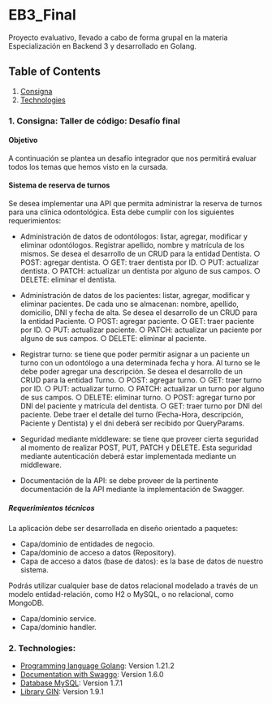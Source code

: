 # EB3_Final
Proyecto evaluativo, llevado a cabo de forma grupal en la materia Especialización en Backend 3 y desarrollado en Golang.

## Table of Contents
1. [Consigna](#consigna)
2. [Technologies](#technologies)



### 1. Consigna: Taller de código: Desafío final

#### Objetivo
A continuación se plantea un desafío integrador que nos permitirá evaluar todos los temas que hemos visto en la cursada.

#### Sistema de reserva de turnos
Se desea implementar una API que permita administrar la reserva de turnos para una clínica odontológica. Esta debe cumplir con los siguientes requerimientos:

- Administración de datos de odontólogos: listar, agregar, modificar y eliminar odontólogos. Registrar apellido, nombre y matrícula de los mismos. Se desea el
desarrollo de un CRUD para la entidad Dentista.
○ POST: agregar dentista.
○ GET: traer dentista por ID.
○ PUT: actualizar dentista.
○ PATCH: actualizar un dentista por alguno de sus campos.
○ DELETE: eliminar el dentista.

- Administración de datos de los pacientes: listar, agregar, modificar y eliminar pacientes. De cada uno se almacenan: nombre, apellido, domicilio, DNI y fecha
de alta. Se desea el desarrollo de un CRUD para la entidad Paciente.
○ POST: agregar paciente.
○ GET: traer paciente por ID.
○ PUT: actualizar paciente.
○ PATCH: actualizar un paciente por alguno de sus campos.
○ DELETE: eliminar al paciente.

- Registrar turno: se tiene que poder permitir asignar a un paciente un turno con un odontólogo a una determinada fecha y hora. Al turno se le debe poder agregar
una descripción. Se desea el desarrollo de un CRUD para la entidad Turno.
○ POST: agregar turno.
○ GET: traer turno por ID.
○ PUT: actualizar turno.
○ PATCH: actualizar un turno por alguno de sus campos.
○ DELETE: eliminar turno.
○ POST: agregar turno por DNI del paciente y matrícula del dentista.
○ GET: traer turno por DNI del paciente. Debe traer el detalle del turno (Fecha-Hora, descripción, Paciente y Dentista) y el dni deberá ser recibido por QueryParams.

- Seguridad mediante middleware: se tiene que proveer cierta seguridad al momento de realizar POST, PUT, PATCH y DELETE. Esta seguridad mediante autenticación deberá
estar implementada mediante un middleware.

- Documentación de la API: se debe proveer de la pertinente documentación de la API mediante la implementación de Swagger.

##### Requerimientos técnicos

La aplicación debe ser desarrollada en diseño orientado a paquetes:
- Capa/dominio de entidades de negocio.
- Capa/dominio de acceso a datos (Repository).
- Capa de acceso a datos (base de datos): es la base de datos de nuestro sistema.

Podrás utilizar cualquier base de datos relacional modelado a través de un modelo entidad-relación, como H2 o MySQL, o no relacional, como MongoDB.
- Capa/dominio service.
- Capa/dominio handler.


### 2. Technologies:

* [Programming language Golang](https://go.dev): Version 1.21.2
* [Documentation with Swaggo](github.com/swaggo/gin-swagger): Version 1.6.0 
* [Database MySQL](github.com/go-sql-driver/mysql): Version 1.7.1
* [Library GIN](github.com/gin-gonic/gin): Version 1.9.1